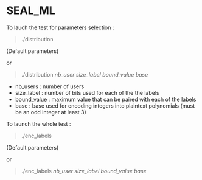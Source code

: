 # SEAL_ML

To lauch the test for parameters selection : 

>./distribution

(Default parameters)

or 

>./distribution *nb_user size_label bound_value base*

* nb_users : number of users
* size_label : number of bits used for each of the the labels
* bound_value : maximum value that can be paired with each of the labels
* base : base used for encoding integers into plaintext polynomials (must be an odd integer at least 3)



To launch the whole test : 

>./enc_labels

(Default parameters)

or

>./enc_labels *nb_user size_label bound_value base*

